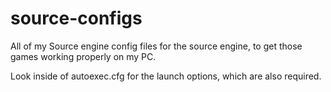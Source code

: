 # source-configs

All of my Source engine config files for the source engine, to get those games working properly on my PC.

Look inside of autoexec.cfg for the launch options, which are also required.